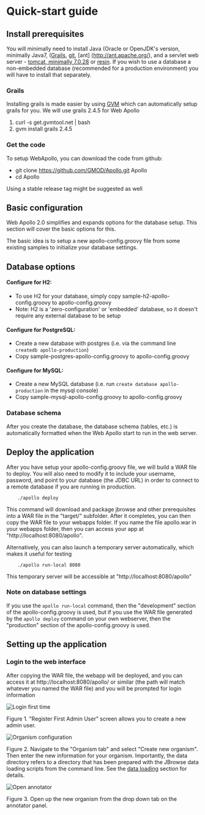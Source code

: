 # Quick-start guide

## Install prerequisites

You will minimally need to install Java (Oracle or OpenJDK's version, minimally Java7, ([Grails](https://grails.org/), [git](https://git-scm.com/), [ant] (http://ant.apache.org/), and a servlet web server - [tomcat, minimally 7.0.28](http://tomcat.apache.org/) or [resin](http://caucho.com/).  If you wish to use a database a non-embedded database (recommended for a production environment) you will have to install that separately.  

### Grails 
Installing grails is made easier by using [GVM](http://gvmtool.net/) which can automatically setup grails for you. We will use grails 2.4.5 for Web Apollo

1. curl -s get.gvmtool.net | bash
2. gvm install grails 2.4.5

### Get the code

To setup WebApollo, you can download the code from github:

- git clone https://github.com/GMOD/Apollo.git Apollo
- cd Apollo

Using a stable release tag might be suggested as well

## Basic configuration

Web Apollo 2.0 simplifies and expands options for the database setup. This section will cover the basic options for this.

The basic idea is to setup a new apollo-config.groovy file from some existing samples to initialize your database settings.

## Database options


#### Configure for H2:
- To use H2 for your database, simply copy sample-h2-apollo-config.groovy to apollo-config.groovy
- Note: H2 is a 'zero-configuration' or 'embedded' database, so it doesn't require any external database to be setup

#### Configure for PostgreSQL:
- Create a new database with postgres (i.e. via the command line `createdb apollo-production`)
- Copy sample-postgres-apollo-config.groovy to apollo-config.groovy

#### Configure for MySQL:
- Create a new MySQL database (i.e. run `create database apollo-production` in the mysql console)
- Copy sample-mysql-apollo-config.groovy to apollo-config.groovy

### Database schema

After you create the database, the database schema (tables, etc.) is automatically formatted when the Web Apollo start to run in the web server.

## Deploy the application

After you have setup your apollo-config.groovy file, we will build a WAR file to deploy.  You will also need to modify it to include your username, password, and point to your database (the JDBC URL) in order to connect to a remote database if you are running in production.   

```
    ./apollo deploy
```

This command will download and package jbrowse and other prerequisites into a WAR file in the "target/" subfolder. After it completes, you can then copy the WAR file to your webapps folder. If you name the file apollo.war in your webapps folder, then you can access your app at "http://localhost:8080/apollo".


Alternatively, you can also launch a temporary server automatically, which makes it useful for testing

```
    ./apollo run-local 8080
```

This temporary server will be accessible at "http://localhost:8080/apollo"


### Note on database settings

If you use the `apollo run-local` command, then the "development" section of the apollo-config.groovy is used, but if you use the WAR file generated by the `apollo deploy` command on your own webserver, then the "production" section of the apollo-config.groovy is used.


## Setting up the application

### Login to the web interface

After copying the WAR file, the webapp will be deployed, and you can access it at http://localhost:8080/apollo/ or similar (the path will match whatever you named the WAR file) and you will be prompted for login information

![Login first time](images/1.png)

Figure 1. "Register First Admin User" screen allows you to create a new admin user.


![Organism configuration](images/2.png)

Figure 2. Navigate to the "Organism tab" and select "Create new organism". Then enter the new information for your
organism. Importantly, the data directory refers to a directory that has been prepared with the JBrowse data loading
scripts from the command line. See the [data loading](Data_loading.md) section for details.

![Open annotator](images/3.png)

Figure 3. Open up the new organism from the drop down tab on the annotator panel.



